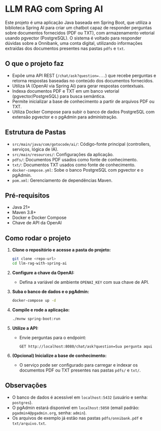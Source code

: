 # LLM RAG com Spring AI

Este projeto é uma aplicação Java baseada em Spring Boot, que utiliza a biblioteca Spring AI para criar um chatbot capaz de responder perguntas sobre documentos fornecidos (PDF ou TXT), com armazenamento vetorial usando pgvector (PostgreSQL). O sistema é voltado para responder dúvidas sobre a Onnibank, uma conta digital, utilizando informações extraídas dos documentos presentes nas pastas `pdfs` e `txt`.

## O que o projeto faz

- Expõe uma API REST (`/chat/ask?question=...`) que recebe perguntas e retorna respostas baseadas no conteúdo dos documentos fornecidos.
- Utiliza IA (OpenAI via Spring AI) para gerar respostas contextuais.
- Indexa documentos PDF e TXT em um banco vetorial (pgvector/PostgreSQL) para busca semântica.
- Permite inicializar a base de conhecimento a partir de arquivos PDF ou TXT.
- Utiliza Docker Compose para subir o banco de dados PostgreSQL com extensão pgvector e o pgAdmin para administração.

## Estrutura de Pastas

- `src/main/java/com/gotocode/ai/`: Código-fonte principal (controllers, serviços, lógica de IA).
- `src/main/resources/`: Configurações da aplicação.
- `pdfs/`: Documentos PDF usados como fonte de conhecimento.
- `txt/`: Documentos TXT usados como fonte de conhecimento.
- `docker-compose.yml`: Sobe o banco PostgreSQL com pgvector e o pgAdmin.
- `pom.xml`: Gerenciamento de dependências Maven.

## Pré-requisitos

- Java 21+
- Maven 3.8+
- Docker e Docker Compose
- Chave de API da OpenAI

## Como rodar o projeto

1. **Clone o repositório e acesse a pasta do projeto:**
   ```bash
   git clone <repo-url>
   cd llm-rag-with-spring-ai
   ```

2. **Configure a chave da OpenAI:**
   - Defina a variável de ambiente `OPENAI_KEY` com sua chave de API.

3. **Suba o banco de dados e o pgAdmin:**
   ```bash
   docker-compose up -d
   ```

4. **Compile e rode a aplicação:**
   ```bash
   ./mvnw spring-boot:run
   ```

5. **Utilize a API:**
   - Envie perguntas para o endpoint:
     ```
     GET http://localhost:8080/chat/ask?question=Sua pergunta aqui
     ```

6. **(Opcional) Inicialize a base de conhecimento:**
   - O serviço pode ser configurado para carregar e indexar os documentos PDF ou TXT presentes nas pastas `pdfs/` e `txt/`.

## Observações

- O banco de dados é acessível em `localhost:5432` (usuário e senha: `postgres`).
- O pgAdmin estará disponível em `localhost:5050` (email padrão: `pgadmin4@pgadmin.org`, senha: `admin`).
- Os arquivos de exemplo já estão nas pastas `pdfs/onnibank.pdf` e `txt/arquivo.txt`. 
